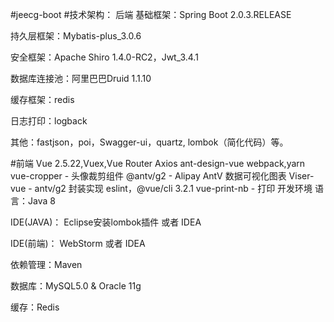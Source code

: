#jeecg-boot
#技术架构：
后端
基础框架：Spring Boot 2.0.3.RELEASE

持久层框架：Mybatis-plus_3.0.6

安全框架：Apache Shiro 1.4.0-RC2，Jwt_3.4.1

数据库连接池：阿里巴巴Druid 1.1.10

缓存框架：redis

日志打印：logback

其他：fastjson，poi，Swagger-ui，quartz, lombok（简化代码）等。

#前端
Vue 2.5.22,Vuex,Vue Router
Axios
ant-design-vue
webpack,yarn
vue-cropper - 头像裁剪组件
@antv/g2 - Alipay AntV 数据可视化图表
Viser-vue - antv/g2 封装实现
eslint，@vue/cli 3.2.1
vue-print-nb - 打印
开发环境
语言：Java 8

IDE(JAVA)： Eclipse安装lombok插件 或者 IDEA

IDE(前端)： WebStorm 或者 IDEA

依赖管理：Maven

数据库：MySQL5.0 & Oracle 11g

缓存：Redis

